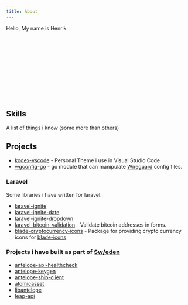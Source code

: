 ```yaml
---
title: About
---
```


<ProfilePicture img="img/profile.jpg" />

Hello, My name is Henrik

<br/>
<br/>
<br/>
<br/>
<br/>
<br/>
<br/>
<br/>
<br/>
<br/>

## Skills

A list of things i know (some more than others)

<div class="skill-list">
    <Skill name="php" label="PHP" />
    <Skill name="laravel" label="Laravel" />
    <Skill name="redis" label="Redis" />
    <Skill name="mysql" label="MySQL" />
    <Skill name="css3" label="CSS" />
    <Skill name="sass" label="SASS" />
    <Skill name="less" label="LESS" />
    <Skill name="vuejs" label="VueJS" />
    <Skill name="html5" label="HTML" />
    <Skill name="golang" label="Go" />
    <Skill name="cpp" label="C++" />
    <Skill name="git" label="Git" />
</div>

## Projects

* [kodex-vscode](https://github.com/pnx/kodex-vscode) - Personal Theme i use in Visual Studio Code
* [wgconfig-go](https://github.com/pnx/wgconfig-go) - go module that can manipulate [Wireguard](https://www.wireguard.com) config files.

### Laravel

Some libraries i have written for laravel.

* [laravel-ignite](https://github.com/pnx/laravel-ignite)
* [laravel-ignite-date](https://github.com/pnx/laravel-ignite-date)
* [laravel-ignite-dropdown](https://github.com/pnx/laravel-ignite-dropdown)
* [laravel-bitcoin-validation](https://github.com/pnx/laravel-bitcoin-validation) - Validate bitcoin addresses in forms.
* [blade-cryptocurrency-icons](https://github.com/pnx/blade-cryptocurrency-icons) - Package for providing crypto currency icons for [blade-icons](https://github.com/blade-ui-kit/blade-icons)

### Projects i have built as part of [Sw/eden](https://waxsweden.org)
* [antelope-api-healthcheck](https://github.com/eosswedenorg/antelope-api-healthcheck)
* [antelope-keygen](https://github.com/eosswedenorg/antelope-keygen)
* [antelope-ship-client](https://github.com/eosswedenorg-go/antelope-ship-client)
* [atomicasset](https://github.com/eosswedenorg-go/atomicasset)
* [libantelope](https://github.com/eosswedenorg/libantelope)
* [leap-api](https://github.com/eosswedenorg-go/leapapi)
